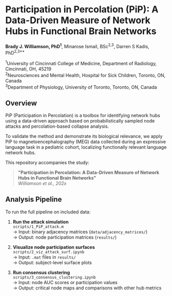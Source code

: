 # Participation in Percolation (PiP): A Data-Driven Measure of Network Hubs in Functional Brain Networks

**Brady J. Williamson, PhD<sup>1</sup>**, Minarose Ismail, BSc<sup>2,3</sup>, Darren S Kadis, PhD<sup>2,3**</sup>

<sup>1</sup>University of Cincinnati College of Medicine, Department of Radiology, Cincinnati, OH, 45219  
<sup>2</sup>Neurosciences and Mental Health, Hospital for Sick Children, Toronto, ON, Canada  
<sup>3</sup>Department of Physiology, University of Toronto, Toronto, ON, Canada

## **Overview**  
PiP (Participation in Percolation) is a toolbox for identifying network hubs using a data-driven approach based on probabilistically sampled node attacks and percolation-based collapse analysis.

To validate the method and demonstrate its biological relevance, we apply PiP to magnetoencephalography (MEG) data collected during an expressive language task in a pediatric cohort, localizing functionally relevant language network hubs.

This repository accompanies the study:

> **"Participation in Percolation: 
A Data-Driven Measure of Network Hubs in Functional Brain Networks"**  
> *Williamson et al., 202x*

## Analysis Pipeline

To run the full pipeline on included data:

1. **Run the attack simulation**  
   `scripts/1_PiP_attack.m`  
   → Input: binary adjacency matrices (`data/adjacency_matrices/`)  
   → Output: node participation matrices (`results/`)

2. **Visualize node participation surfaces**  
   `scripts/2_viz_attack_surf.ipynb`  
   → Input: `.mat` files in `results/`  
   → Output: subject-level surface plots

3. **Run consensus clustering**  
   `scripts/3_consensus_clustering.ipynb`  
   → Input: node AUC scores or participation values  
   → Output: critical node maps and comparisons with other hub metrics


 
